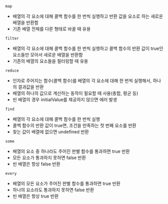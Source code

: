 `map`
- 배열의 각 요소에 대해 콜백 함수를 한 번씩 실행하고 반환 값을 요소로 하는 새로운 배열을 반환함
- 기존 배열 전체를 다른 형태로 바꿀 때 유용

`filter`
- 배열의 각 요소에 대해 콜백 함수를 한 번씩 실행하고 콜백 함수의 반환 값이 true인 요소들만 모아서 새로운 배열을 반환함
- 기존의 배열의 요소들을 필터링할 때 유용

`reduce`
- 인자로 주어지는 함수(콜백 함수)를 배열의 각 요소에 대해 한 번씩 실행해서, 하나의 결과값을 반환
- 배열의 하나의 값으로 계산하는 동작이 필요할 때 사용(총합, 평균 등)
- 빈 배열의 경우 initialValue를 제공하지 않으면 에러 발생

`find`
- 배열의 각 요소에 대해 콜백 함수를 한 번씩 실행
- 콜백 함수의 반환 값이 true면, 조건을 만족하는 첫 번째 요소를 반환
- 찾는 값이 배열에 없으면 undefined 반환

`some`
- 배열의 요소 중 하나라도 주어진 판별 함수를 통과하면 true 반환
- 모든 요소가 통과하지 못하면 false 반환
- 빈 배열은 항상 false 반환

`every`
- 배열의 모든 요소가 주어진 판별 함수를 통과하면 true 반환
- 하나의 요소라도 통과하지 못하면 false 반환
- 빈 배열은 항상 true 반환



